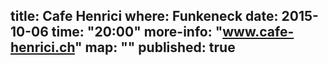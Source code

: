 title: Cafe Henrici
where: Funkeneck
date: 2015-10-06
time: "20:00"
more-info: "www.cafe-henrici.ch"
map: ""
published: true
---
